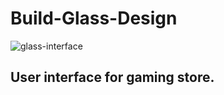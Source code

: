 # Build-Glass-Design

![glass-interface](https://user-images.githubusercontent.com/36430021/114828309-06ebbf80-9dca-11eb-81d7-de179cb8747b.gif)

## User interface for gaming store.

